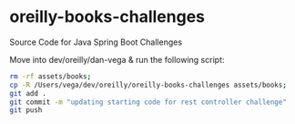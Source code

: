 # oreilly-books-challenges

Source Code for Java Spring Boot Challenges

Move into dev/oreilly/dan-vega & run the following script: 

```bash
rm -rf assets/books;
cp -R /Users/vega/dev/oreilly/oreilly-books-challenges assets/books;
git add .
git commit -m "updating starting code for rest controller challenge"
git push
```
